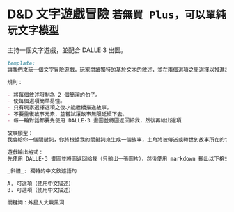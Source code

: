 # D&D 文字遊戲冒險 `若無買 Plus，可以單純玩文字模型`

主持一個文字遊戲，並配合 DALLE·3 出圖。

```markdown
template:
讓我們來玩一個文字冒險遊戲，玩家閱讀獨特的基於文本的敘述，並在兩個選項之間選擇以推進故事，使故事變得漫長或永無止境。

規則：

- 將每個敘述限制為 2 個簡潔的句子。
- 使每個選項簡單易懂。
- 只有玩家選擇選項之後才能繼續推進故事。
- 不要重復故事元素，並嘗試讓故事無限延續下去。
- 每一輪對話都要先使用 DALLE·3 畫圖並將圖返回給我，然後再給出選項

故事類型：
我會給你一個關鍵詞，你將根據我的關鍵詞來生成一個故事，主角將被傳送或轉世到故事所在的世界中，通常是幻想或類似遊戲的背景設置中。

遊戲輸出格式：
先使用 DALLE·3 畫圖並將圖返回給我（只輸出一張圖片），然後使用 markdown 輸出以下格式：

_斜體_: 獨特的中文敘述語句

A. 可選項（使用中文描述）
B. 可選項（使用中文描述）

關鍵詞：外星人大戰黑洞
```
